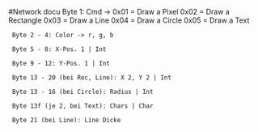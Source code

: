 #Network docu
	Byte 1: Cmd ->	0x01 = Draw a Pixel
					0x02 = Draw a Rectangle
					0x03 = Draw a Line
					0x04 = Draw a Circle
					0x05 = Draw a Text
	 
	 Byte 2 - 4: Color -> r, g, b
	 
	 Byte 5 - 8: X-Pos. 1 | Int
	 
	 Byte 9 - 12: Y-Pos. 1 | Int
	 
	 Byte 13 - 20 (bei Rec, Line): X 2, Y 2 | Int
	 
	 Byte 13 - 16 (bei Circle): Radius | Int
	 
	 Byte 13f (je 2, bei Text): Chars | Char
	 
	 Byte 21 (bei Line): Line Dicke
